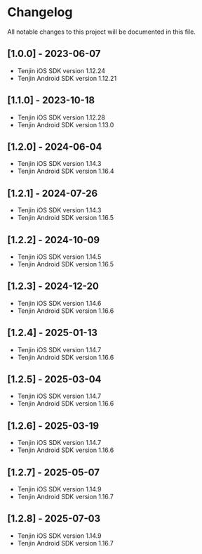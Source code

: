 # Changelog
All notable changes to this project will be documented in this file.

## [1.0.0] - 2023-06-07

* Tenjin iOS SDK version 1.12.24
* Tenjin Android SDK version 1.12.21

## [1.1.0] - 2023-10-18

* Tenjin iOS SDK version 1.12.28
* Tenjin Android SDK version 1.13.0

## [1.2.0] - 2024-06-04

* Tenjin iOS SDK version 1.14.3
* Tenjin Android SDK version 1.16.4

## [1.2.1] - 2024-07-26

* Tenjin iOS SDK version 1.14.3
* Tenjin Android SDK version 1.16.5

## [1.2.2] - 2024-10-09

* Tenjin iOS SDK version 1.14.5
* Tenjin Android SDK version 1.16.5

## [1.2.3] - 2024-12-20

* Tenjin iOS SDK version 1.14.6
* Tenjin Android SDK version 1.16.6

## [1.2.4] - 2025-01-13

* Tenjin iOS SDK version 1.14.7
* Tenjin Android SDK version 1.16.6

## [1.2.5] - 2025-03-04

* Tenjin iOS SDK version 1.14.7
* Tenjin Android SDK version 1.16.6

## [1.2.6] - 2025-03-19

* Tenjin iOS SDK version 1.14.7
* Tenjin Android SDK version 1.16.6

## [1.2.7] - 2025-05-07

* Tenjin iOS SDK version 1.14.9
* Tenjin Android SDK version 1.16.7

## [1.2.8] - 2025-07-03

* Tenjin iOS SDK version 1.14.9
* Tenjin Android SDK version 1.16.7
